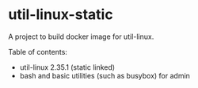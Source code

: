 # util-linux-static

A project to build docker image for util-linux. 

Table of contents:

- util-linux 2.35.1 (static linked)
- bash and basic utilities (such as busybox) for admin
